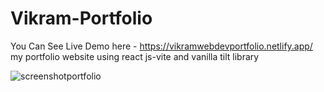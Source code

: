 # Vikram-Portfolio
You Can See Live Demo here - https://vikramwebdevportfolio.netlify.app/
 my portfolio website using react js-vite and vanilla tilt library


![screenshotportfolio](https://github.com/user-attachments/assets/972c585e-01b7-432e-be5e-9d21b2e67e9a)

